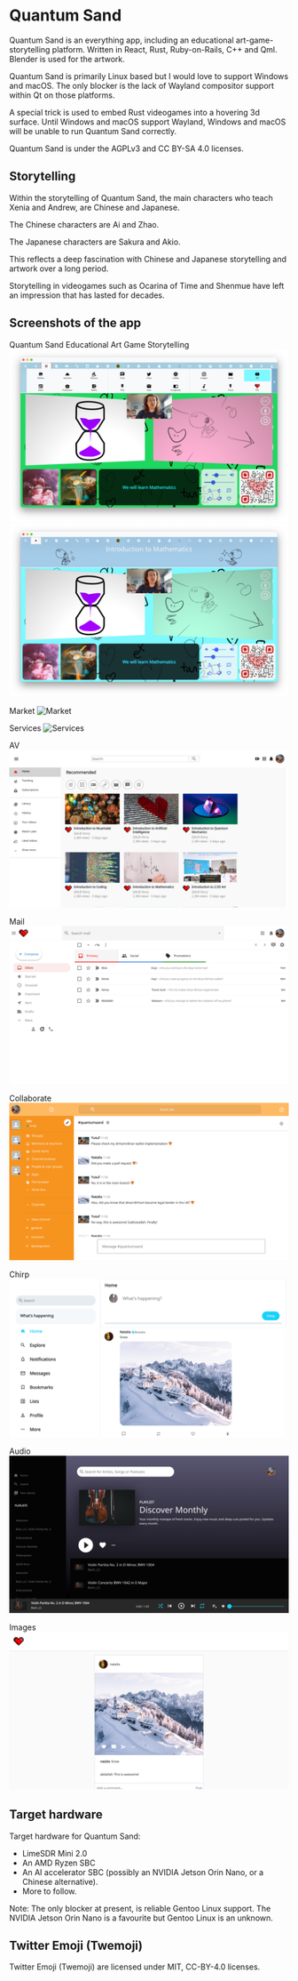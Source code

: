 # Quantum Sand

Quantum Sand is an everything app, including an educational art-game-storytelling platform. Written in React, Rust, Ruby-on-Rails, C++ and Qml. Blender is used for the artwork.

Quantum Sand is primarily Linux based but I would love to support Windows and macOS. The only blocker is the lack of Wayland compositor support within Qt on those platforms.

A special trick is used to embed Rust videogames into a hovering 3d surface. Until Windows and macOS support Wayland, Windows and macOS will be unable to run Quantum Sand correctly.

Quantum Sand is under the AGPLv3 and CC BY-SA 4.0 licenses.

## Storytelling

Within the storytelling of Quantum Sand, the main characters who teach Xenia and Andrew, are Chinese and Japanese.

The Chinese characters are Ai and Zhao.

The Japanese characters are Sakura and Akio.

This reflects a deep fascination with Chinese and Japanese storytelling and artwork over a long period.

Storytelling in videogames such as Ocarina of Time and Shenmue have left an impression that has lasted for decades.

## Screenshots of the app

Quantum Sand Educational Art Game Storytelling
![Educational Art Game Storytelling](/img/Educational-Art-Game-Storytelling_3.png)
![Educational Art Game Storytelling](/img/Educational-Art-Game-Storytelling_2.png)

Market
![Market](/img/Market.png)

Services
![Services](/img/Services.png)

AV
![AV](/img/AV.png)


Mail
![Mail](/img/Mail.png)


Collaborate
![Collaborate](/img/Collaborate.png)


Chirp
![Chirp](/img/Chirp.png)


Audio
![Audio](/img/Audio.png)


Images
![Images](/img/Images.png)


## Target hardware

Target hardware for Quantum Sand:

* LimeSDR Mini 2.0
* An AMD Ryzen SBC
* An AI accelerator SBC (possibly an NVIDIA Jetson Orin Nano, or a Chinese alternative).
* More to follow.

Note: The only blocker at present, is reliable Gentoo Linux support. The NVIDIA Jetson Orin Nano is a favourite but Gentoo Linux is an unknown.

## Twitter Emoji (Twemoji)

Twitter Emoji (Twemoji) are licensed under MIT, CC-BY-4.0 licenses.
